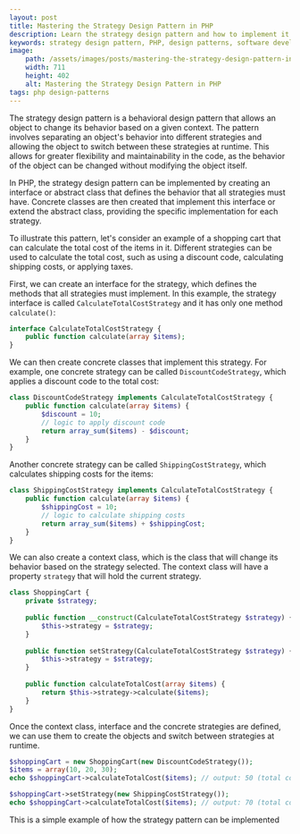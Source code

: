 ```yaml
---
layout: post
title: Mastering the Strategy Design Pattern in PHP
description: Learn the strategy design pattern and how to implement it in PHP with clear examples and practical use cases. Discover the benefits of using this pattern in your code and improve the flexibility and maintainability of your projects.
keywords: strategy design pattern, PHP, design patterns, software development, OOP, programming, code structure, best practices, programming principles, design principles, object-oriented programming, programming design patterns.
image:
    path: /assets/images/posts/mastering-the-strategy-design-pattern-in-php.png
    width: 711
    height: 402
    alt: Mastering the Strategy Design Pattern in PHP
tags: php design-patterns
---
```



The strategy design pattern is a behavioral design pattern that allows an object to change its behavior based on a given context.
The pattern involves separating an object's behavior into different strategies and allowing the object to switch between these strategies at runtime.
This allows for greater flexibility and maintainability in the code, as the behavior of the object can be changed without modifying the object itself.

In PHP, the strategy design pattern can be implemented by creating an interface or abstract class that defines the behavior that all strategies must have.
Concrete classes are then created that implement this interface or extend the abstract class, providing the specific implementation for each strategy.

To illustrate this pattern, let's consider an example of a shopping cart that can calculate the total cost of the items in it.
Different strategies can be used to calculate the total cost, such as using a discount code, calculating shipping costs, or applying taxes.

First, we can create an interface for the strategy, which defines the methods that all strategies must implement.
In this example, the strategy interface is called `CalculateTotalCostStrategy` and it has only one method `calculate()`:

```php
interface CalculateTotalCostStrategy {
    public function calculate(array $items);
}
```

We can then create concrete classes that implement this strategy.
For example, one concrete strategy can be called `DiscountCodeStrategy`, which applies a discount code to the total cost:

```php
class DiscountCodeStrategy implements CalculateTotalCostStrategy {
    public function calculate(array $items) {
        $discount = 10;
        // logic to apply discount code
        return array_sum($items) - $discount;
    }
}
```

Another concrete strategy can be called `ShippingCostStrategy`, which calculates shipping costs for the items:

```php
class ShippingCostStrategy implements CalculateTotalCostStrategy {
    public function calculate(array $items) {
        $shippingCost = 10;
        // logic to calculate shipping costs
        return array_sum($items) + $shippingCost;
    }
}
```

We can also create a context class, which is the class that will change its behavior based on the strategy selected.
The context class will have a property `strategy` that will hold the current strategy.

```php
class ShoppingCart {
    private $strategy;
    
    public function __construct(CalculateTotalCostStrategy $strategy) {
        $this->strategy = $strategy;
    }
    
    public function setStrategy(CalculateTotalCostStrategy $strategy) {
        $this->strategy = $strategy;
    }
    
    public function calculateTotalCost(array $items) {
        return $this->strategy->calculate($items);
    }
}
```

Once the context class, interface and the concrete strategies are defined, we can use them to create the objects and switch between strategies at runtime.

```php
$shoppingCart = new ShoppingCart(new DiscountCodeStrategy());
$items = array(10, 20, 30);
echo $shoppingCart->calculateTotalCost($items); // output: 50 (total cost of items - discount)

$shoppingCart->setStrategy(new ShippingCostStrategy());
echo $shoppingCart->calculateTotalCost($items); // output: 70 (total cost of items + shipping cost)
```

This is a simple example of how the strategy pattern can be implemented